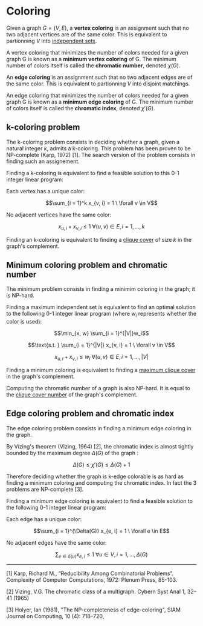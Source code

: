# Coloring

Given a graph $G = (V, E)$, a __vertex coloring__ is an assignment such that no two adjacent vertices are of the same color. This is equivalent to partionning $V$ into [independent sets](../indset).

A vertex coloring that minimizes the number of colors needed for a given graph G is known as a __minimum vertex coloring__ of G. The minimum number of colors itself is called the __chromatic number__, denoted $\chi(G)$.

An __edge coloring__ is an assignment such that no two adjacent edges are of the same color. This is equivalent to partionning $V$ into disjoint matchings.

An edge coloring that minimizes the number of colors needed for a given graph G is known as a __minimum edge coloring__ of G. The minimum number of colors itself is called the __chromatic index__, denoted $\chi'(G)$.


## k-coloring problem


The k-coloring problem consists in deciding whether a graph, given a natural integer $k$, admits a k-coloring. This problem has been proven to be NP-complete (Karp, 1972) [1]. The search version of the problem consists in finding such an assignement.

Finding a k-coloring is equivalent to find a feasible solution to this 0-1 integer linear program:

Each vertex has a unique color:

$$\sum_{i = 1}^k x_{v, i} = 1 \  \forall v \in V$$

No adjacent vertices have the same color:

$$x_{u, i} + x_{v, i} \leq 1 \ \forall (u, v) \in E, \, i = 1, ..., k$$

Finding an k-coloring is equivalent to finding a [clique cover](../clique#clique-cover-decision-problem) of size $k$ in the graph's complement.

## Minimum coloring problem and chromatic number

The minimum problem consists in finding a minimim coloring in the graph; it is  NP-hard.

Finding a maximum independent set is equivalent to find an optimal solution to the following 0-1 integer linear program (where $w_i$ represents whether the color is used):

$$\min_{x, w} \sum_{i = 1}^{|V|}w_i$$

$$\text{s.t. } \sum_{i = 1}^{|V|} x_{v, i} = 1 \  \forall v \in V$$

$$x_{u, i} + x_{v, i} \leq w_i \ \forall (u, v) \in E, \, i = 1, ..., |V|$$


Finding a minimum coloring is equivalent to finding a [maximum clique cover](../clique#maximum-clique-cover-problem) in the graph's complement.

Computing the chromatic number of a graph is also NP-hard. It is equal to the [clique cover number](../clique#clique-cover-number) of the graph's complement.

## Edge coloring problem and chromatic index

The edge coloring problem consists in finding a minimum edge coloring in the graph.

By Vizing's theorem (Vizing, 1964) [2], the chromatic index is almost tightly bounded by the maximum degree $\Delta(G)$ of the graph :

$$\Delta(G) \leq \chi'(G) \leq \Delta(G) + 1$$

Therefore deciding whether the graph is k-edge colorable is as hard as finding a minimum coloring and computing the chromatic index. In fact the 3 problems are NP-complete [3].

Finding a minimum edge coloring is equivalent to find a feasible solution to the following 0-1 integer linear program:

Each edge has a unique color:

$$\sum_{i = 1}^{\Delta(G)} x_{e, i} = 1 \  \forall e \in E$$

No adjacent edges have the same color:

$$\sum_{e \in \delta(u)} x_{e, i} \leq 1 \ \forall u \in V, \, i = 1, ..., \Delta(G)$$


---


[1] Karp, Richard M., “Reducibility Among Combinatorial Problems”.
Complexity of Computer Computations, 1972: Plenum Press, 85-103.

[2] Vizing, V.G. The chromatic class of a multigraph. Cybern Syst Anal 1, 32–41 (1965)

[3] Holyer, Ian (1981), "The NP-completeness of edge-coloring", SIAM Journal on Computing, 10 (4): 718–720,